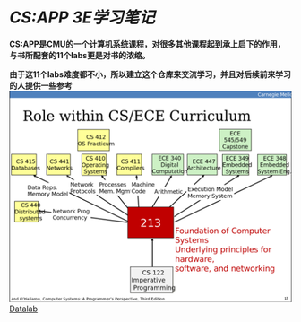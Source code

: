 # *CS:APP 3E学习笔记*
**CS:APP是CMU的一个计算机系统课程，对很多其他课程起到承上启下的作用，与书所配套的11个labs更是对书的浓缩。**

**由于这11个labs难度都不小，所以建立这个仓库来交流学习，并且对后续前来学习的人提供一些参考**
![z](https://raw.githubusercontent.com/zxcv545/-csapp-computer-systems-a-programmer-s-perspective-/main/Screenshot%20from%202022-03-16%2000-34-59.png "后续课程")
[Datalab](https://github.com/zxcv545/-csapp-computer-systems-a-programmer-s-perspective-/blob/main/Datalab.md)
